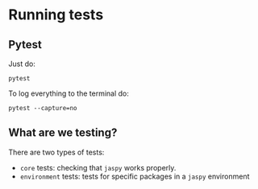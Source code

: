 # Running tests

## Pytest

Just do:

```
pytest
```

To log everything to the terminal do:

```
pytest --capture=no
```

## What are we testing?

There are two types of tests:

 - `core` tests: checking that `jaspy` works properly.
 - `environment` tests: tests for specific packages in a `jaspy` environment
